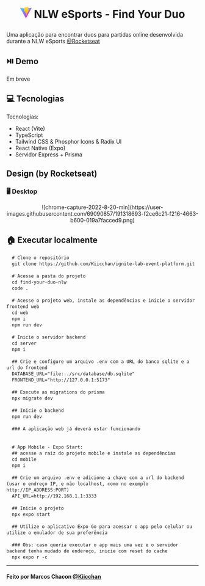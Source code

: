 # <p align="center"> <img width="30" src="./web/public/vite.svg"> NLW eSports - Find Your Duo
  Uma aplicação para encontrar duos para partidas online desenvolvida durante a NLW eSports [@Rocketseat](https://github.com/rocketseat)

## ⏯️ Demo
  Em breve
  
## 💻 Tecnologias
  Tecnologias:
  - React (Vite)
  - TypeScript
  - Tailwind CSS & Phosphor Icons & Radix UI
  - React Native (Expo)
  - Servidor Express + Prisma
  
## Design (by Rocketseat)
###  🖥️ Desktop
<p align="center">
![chrome-capture-2022-8-20-min](https://user-images.githubusercontent.com/69090857/191318693-f2ce6c21-f216-4663-b600-019a7facced9.png)
</p>

## 🏠 Executar localmente

```shell
  # Clone o repositório
  git clone https://github.com/Kiicchan/ignite-lab-event-platform.git
  
  # Acesse a pasta do projeto
  cd find-your-duo-nlw
  code .
  
  # Acesse o projeto web, instale as dependências e inicie o servidor frontend web
  cd web
  npm i
  npm run dev
  
  # Inicie o servidor backend
  cd server
  npm i
  
  ## Crie e configure um arquivo .env com a URL do banco sqlite e a url do frontend
  DATABASE_URL="file:../src/database/db.sqlite"
  FRONTEND_URL="http://127.0.0.1:5173"
 
  ## Execute as migrations do prisma
  npx migrate dev
  
  ## Inicie o backend
  npm run dev
  
  ### A aplicação web já deverá estar funcionando
  
  
  # App Mobile - Expo Start:
  ## acesse a raiz do projeto mobile e instale as dependências
  cd mobile
  npm i
  
  ## Crie um arquivo .env e adicione a chave com a url do backend (usar o endreço IP, e não localhost, como no exemplo http://IP_ADDRESS:PORT)
  API_URL=http://192.168.1.1:3333
  
  ## Inicie o projeto
  npx expo start
  
  ## Utilize o aplicativo Expo Go para acessar o app pelo celular ou utilize o emulador de sua preferência
  
  ### Obs: caso queria executar o app mais uma vez e o servidor backend tenha mudado de endereço, inicie com reset do cache
  npx expo r -c
```
  
---
####  Feito por Marcos Chacon [@Kiicchan](https://github.com/Kiicchan)
